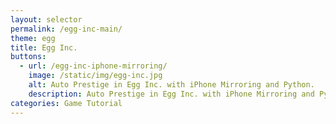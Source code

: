 ```yaml
---
layout: selector
permalink: /egg-inc-main/
theme: egg
title: Egg Inc.
buttons:
  - url: /egg-inc-iphone-mirroring/
    image: /static/img/egg-inc.jpg
    alt: Auto Prestige in Egg Inc. with iPhone Mirroring and Python.
    description: Auto Prestige in Egg Inc. with iPhone Mirroring and Python.
categories: Game Tutorial
---
```


